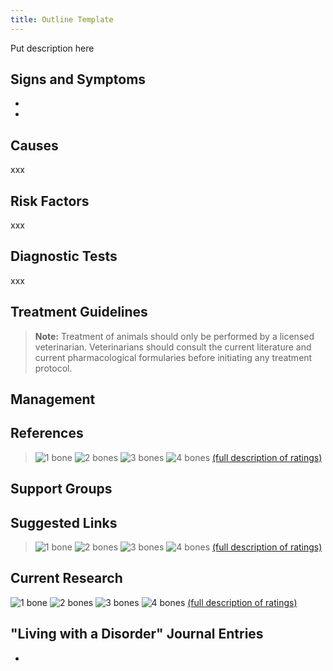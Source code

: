 ```yaml
---
title: Outline Template
---
```

Put description here

## Signs and Symptoms

*
*

## Causes

xxx 

## Risk Factors

xxx

## Diagnostic Tests

xxx

## Treatment Guidelines

> **Note:** Treatment of animals should only be performed by a licensed
> veterinarian. Veterinarians should consult the current literature and
> current pharmacological formularies before initiating any treatment
> protocol.


## Management

## References



> ![1 bone](/img/1-bone.gif)
> ![2 bones](/img/2-bones.gif)
> ![3 bones](/img/3-bones.gif)
> ![4 bones](/img/4-bones.gif)
> [(full description of ratings)](/diseases/ratings-what-do-they-mean)

## Support Groups

## Suggested Links


> ![1 bone](/img/1-bone.gif)
> ![2 bones](/img/2-bones.gif)
> ![3 bones](/img/3-bones.gif)
> ![4 bones](/img/4-bones.gif)
> [(full description of ratings)](/diseases/ratings-what-do-they-mean)

## Current Research

![1 bone](/img/1-bone.gif)
![2 bones](/img/2-bones.gif)
![3 bones](/img/3-bones.gif)
![4 bones](/img/4-bones.gif)
[(full description of ratings)](/diseases/ratings-what-do-they-mean)

## "Living with a Disorder" Journal Entries

*